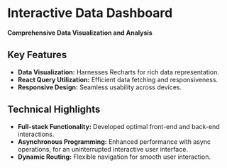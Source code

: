 # Interactive Data Dashboard

**Comprehensive Data Visualization and Analysis**

## Key Features

- **Data Visualization:** Harnesses Recharts for rich data representation.
- **React Query Utilization:** Efficient data fetching and responsiveness.
- **Responsive Design:** Seamless usability across devices.

## Technical Highlights

- **Full-stack Functionality:** Developed optimal front-end and back-end interactions.
- **Asynchronous Programming:** Enhanced performance with async operations, for an uninterrupted interactive user interface.
- **Dynamic Routing:** Flexible navigation for smooth user interaction.
